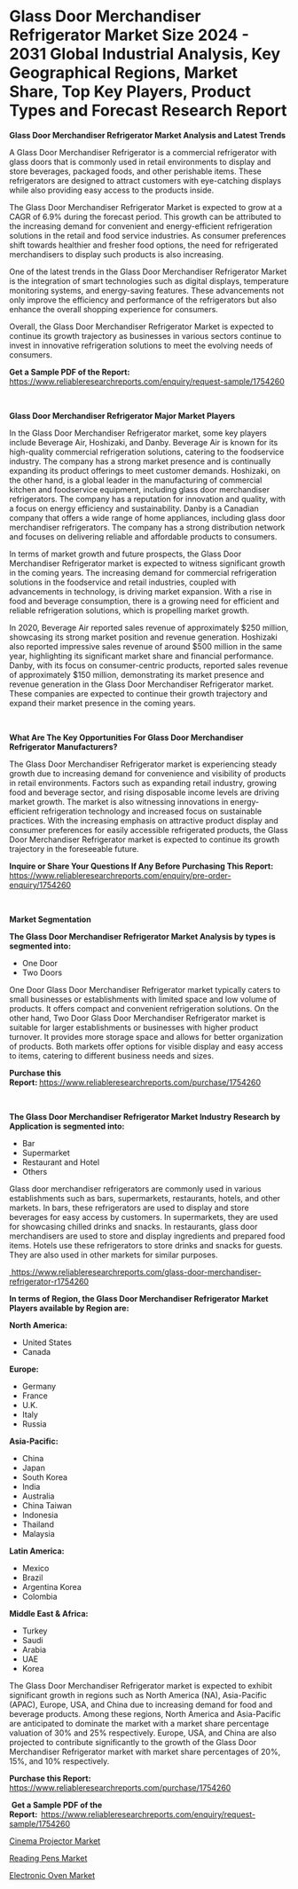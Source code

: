 <p><h1>Glass Door Merchandiser Refrigerator Market Size 2024 - 2031 Global Industrial Analysis, Key Geographical Regions, Market Share, Top Key Players, Product Types and Forecast Research Report</h1></p><p><strong>Glass Door Merchandiser Refrigerator Market Analysis and Latest Trends</strong></p>
<p><p>A Glass Door Merchandiser Refrigerator is a commercial refrigerator with glass doors that is commonly used in retail environments to display and store beverages, packaged foods, and other perishable items. These refrigerators are designed to attract customers with eye-catching displays while also providing easy access to the products inside.</p><p>The Glass Door Merchandiser Refrigerator Market is expected to grow at a CAGR of 6.9% during the forecast period. This growth can be attributed to the increasing demand for convenient and energy-efficient refrigeration solutions in the retail and food service industries. As consumer preferences shift towards healthier and fresher food options, the need for refrigerated merchandisers to display such products is also increasing.</p><p>One of the latest trends in the Glass Door Merchandiser Refrigerator Market is the integration of smart technologies such as digital displays, temperature monitoring systems, and energy-saving features. These advancements not only improve the efficiency and performance of the refrigerators but also enhance the overall shopping experience for consumers.</p><p>Overall, the Glass Door Merchandiser Refrigerator Market is expected to continue its growth trajectory as businesses in various sectors continue to invest in innovative refrigeration solutions to meet the evolving needs of consumers.</p></p>
<p><strong>Get a Sample PDF of the Report:&nbsp;</strong> <a href="https://www.reliableresearchreports.com/enquiry/request-sample/1754260">https://www.reliableresearchreports.com/enquiry/request-sample/1754260</a></p>
<p>&nbsp;</p>
<p><strong>Glass Door Merchandiser Refrigerator Major Market Players</strong></p>
<p><p>In the Glass Door Merchandiser Refrigerator market, some key players include Beverage Air, Hoshizaki, and Danby. Beverage Air is known for its high-quality commercial refrigeration solutions, catering to the foodservice industry. The company has a strong market presence and is continually expanding its product offerings to meet customer demands. Hoshizaki, on the other hand, is a global leader in the manufacturing of commercial kitchen and foodservice equipment, including glass door merchandiser refrigerators. The company has a reputation for innovation and quality, with a focus on energy efficiency and sustainability. Danby is a Canadian company that offers a wide range of home appliances, including glass door merchandiser refrigerators. The company has a strong distribution network and focuses on delivering reliable and affordable products to consumers.</p><p>In terms of market growth and future prospects, the Glass Door Merchandiser Refrigerator market is expected to witness significant growth in the coming years. The increasing demand for commercial refrigeration solutions in the foodservice and retail industries, coupled with advancements in technology, is driving market expansion. With a rise in food and beverage consumption, there is a growing need for efficient and reliable refrigeration solutions, which is propelling market growth.</p><p>In 2020, Beverage Air reported sales revenue of approximately $250 million, showcasing its strong market position and revenue generation. Hoshizaki also reported impressive sales revenue of around $500 million in the same year, highlighting its significant market share and financial performance. Danby, with its focus on consumer-centric products, reported sales revenue of approximately $150 million, demonstrating its market presence and revenue generation in the Glass Door Merchandiser Refrigerator market. These companies are expected to continue their growth trajectory and expand their market presence in the coming years.</p></p>
<p>&nbsp;</p>
<p><strong>What Are The Key Opportunities For Glass Door Merchandiser Refrigerator Manufacturers?</strong></p>
<p><p>The Glass Door Merchandiser Refrigerator market is experiencing steady growth due to increasing demand for convenience and visibility of products in retail environments. Factors such as expanding retail industry, growing food and beverage sector, and rising disposable income levels are driving market growth. The market is also witnessing innovations in energy-efficient refrigeration technology and increased focus on sustainable practices. With the increasing emphasis on attractive product display and consumer preferences for easily accessible refrigerated products, the Glass Door Merchandiser Refrigerator market is expected to continue its growth trajectory in the foreseeable future.</p></p>
<p><strong>Inquire or Share Your Questions If Any Before Purchasing This Report:</strong> <a href="https://www.reliableresearchreports.com/enquiry/pre-order-enquiry/1754260">https://www.reliableresearchreports.com/enquiry/pre-order-enquiry/1754260</a></p>
<p>&nbsp;</p>
<p><strong>Market Segmentation</strong></p>
<p><strong>The Glass Door Merchandiser Refrigerator Market Analysis by types is segmented into:</strong></p>
<p><ul><li>One Door</li><li>Two Doors</li></ul></p>
<p><p>One Door Glass Door Merchandiser Refrigerator market typically caters to small businesses or establishments with limited space and low volume of products. It offers compact and convenient refrigeration solutions. On the other hand, Two Door Glass Door Merchandiser Refrigerator market is suitable for larger establishments or businesses with higher product turnover. It provides more storage space and allows for better organization of products. Both markets offer options for visible display and easy access to items, catering to different business needs and sizes.</p></p>
<p><strong>Purchase this Report:&nbsp;</strong><a href="https://www.reliableresearchreports.com/purchase/1754260">https://www.reliableresearchreports.com/purchase/1754260</a></p>
<p>&nbsp;</p>
<p><strong>The Glass Door Merchandiser Refrigerator Market Industry Research by Application is segmented into:</strong></p>
<p><ul><li>Bar</li><li>Supermarket</li><li>Restaurant and Hotel</li><li>Others</li></ul></p>
<p><p>Glass door merchandiser refrigerators are commonly used in various establishments such as bars, supermarkets, restaurants, hotels, and other markets. In bars, these refrigerators are used to display and store beverages for easy access by customers. In supermarkets, they are used for showcasing chilled drinks and snacks. In restaurants, glass door merchandisers are used to store and display ingredients and prepared food items. Hotels use these refrigerators to store drinks and snacks for guests. They are also used in other markets for similar purposes.</p></p>
<p><a href="https://www.reliableresearchreports.com/glass-door-merchandiser-refrigerator-r1754260">&nbsp;https://www.reliableresearchreports.com/glass-door-merchandiser-refrigerator-r1754260</a></p>
<p><strong>In terms of Region, the Glass Door Merchandiser Refrigerator Market Players available by Region are:</strong></p>
<p>
    <p> <strong> North America: </strong>
        <ul>
            <li>United States</li>
            <li>Canada</li>
        </ul>
        </p> 
    <p> <strong> Europe: </strong>
        <ul>
            <li>Germany</li>
            <li>France</li>
            <li>U.K.</li>
            <li>Italy</li>
            <li>Russia</li>
        </ul>
        </p> 
    <p> <strong> Asia-Pacific: </strong>
        <ul>
            <li>China</li>
            <li>Japan</li>
            <li>South Korea</li>
            <li>India</li>
            <li>Australia</li>
            <li>China Taiwan</li>
            <li>Indonesia</li>
            <li>Thailand</li>
            <li>Malaysia</li>
        </ul>
        </p> 
    <p> <strong> Latin America: </strong>
        <ul>
            <li>Mexico</li>
            <li>Brazil</li>
            <li>Argentina Korea</li>
            <li>Colombia</li>
        </ul>
        </p> 
    <p> <strong> Middle East & Africa: </strong>
        <ul>
            <li>Turkey</li>
            <li>Saudi</li>
            <li>Arabia</li>
            <li>UAE</li>
            <li>Korea</li>
        </ul>
    </p>
    </p>
<p><p>The Glass Door Merchandiser Refrigerator market is expected to exhibit significant growth in regions such as North America (NA), Asia-Pacific (APAC), Europe, USA, and China due to increasing demand for food and beverage products. Among these regions, North America and Asia-Pacific are anticipated to dominate the market with a market share percentage valuation of 30% and 25% respectively. Europe, USA, and China are also projected to contribute significantly to the growth of the Glass Door Merchandiser Refrigerator market with market share percentages of 20%, 15%, and 10% respectively.</p></p>
<p><strong>Purchase this Report: </strong><a href="https://www.reliableresearchreports.com/purchase/1754260">https://www.reliableresearchreports.com/purchase/1754260</a></p>
<p>&nbsp;<strong>Get a Sample PDF of the Report:&nbsp;&nbsp;</strong><a href="https://www.reliableresearchreports.com/enquiry/request-sample/1754260">https://www.reliableresearchreports.com/enquiry/request-sample/1754260</a></p>
<p><strong></strong></p>
<p><p><a href="https://www.linkedin.com/pulse/cinema-projector-market-size-reveals-best-marketing-channels-sc9we?trackingId=UqHW6nimjIuAvdr%2BmboIcw%3D%3D">Cinema Projector Market</a></p><p><a href="https://www.linkedin.com/pulse/reading-pens-market-comprehensive-assessment-type-application-qjaxe?trackingId=I2tbKuJ%2BtTPq%2BV1cLyio9w%3D%3D">Reading Pens Market</a></p><p><a href="https://www.linkedin.com/pulse/electronic-oven-market-competitive-analysis-trends-forecast-b4cde?trackingId=BQUKOm5Kqpd7f3RI9C7jEQ%3D%3D">Electronic Oven Market</a></p></p>